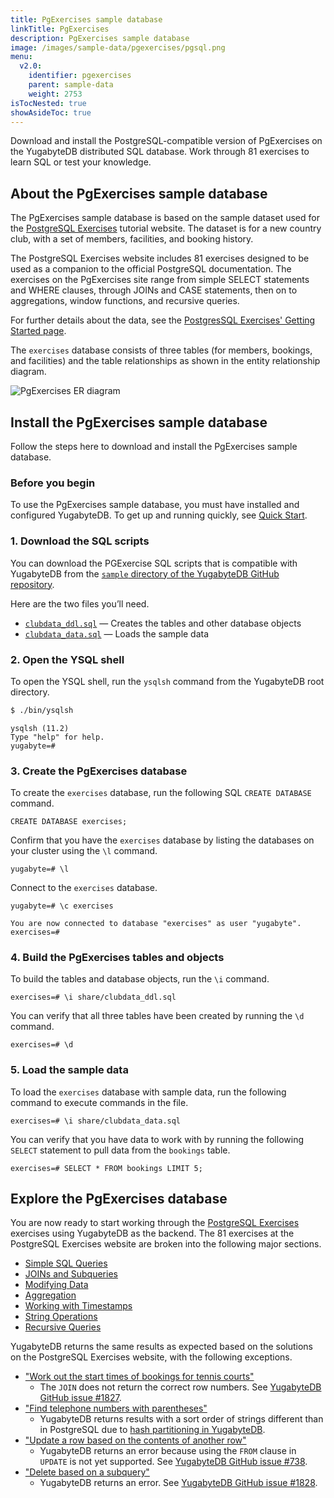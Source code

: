 ```yaml
---
title: PgExercises sample database 
linkTitle: PgExercises
description: PgExercises sample database
image: /images/sample-data/pgexercises/pgsql.png
menu:
  v2.0:
    identifier: pgexercises
    parent: sample-data
    weight: 2753
isTocNested: true
showAsideToc: true
---
```


Download and install the PostgreSQL-compatible version of PgExercises on the YugabyteDB distributed SQL database. Work through 81 exercises to learn SQL or test your knowledge.

## About the PgExercises sample database

The PgExercises sample database is based on the sample dataset used for the [PostgreSQL Exercises](https://pgexercises.com/) tutorial website. The dataset is for a new country club, with a set of members, facilities, and booking history.

The PostgreSQL Exercises website includes 81 exercises designed to be used as a companion to the official PostgreSQL documentation. The exercises on the PgExercises site range from simple SELECT statements and WHERE clauses, through JOINs and CASE statements, then on to aggregations, window functions, and recursive queries.

For further details about the data, see the [PostgresSQL Exercises' Getting Started page](https://pgexercises.com/gettingstarted.html).

The `exercises` database consists of three tables (for members, bookings, and facilities) and the table relationships as shown in the entity relationship diagram.

![PgExercises ER diagram](/images/sample-data/pgexercises/pgexercises-er-diagram.png)

## Install the PgExercises sample database

Follow the steps here to download and install the PgExercises sample database.

### Before you begin

To use the PgExercises sample database, you must have installed and configured YugabyteDB. To get up and running quickly, see [Quick Start](/latest/quick-start/).

### 1. Download the SQL scripts

You can download the PGExercise SQL scripts that is compatible with YugabyteDB from the [`sample` directory of the YugabyteDB GitHub repository](https://github.com/yugabyte/yugabyte-db/tree/master/sample).

Here are the two files you’ll need.

- [`clubdata_ddl.sql`](https://raw.githubusercontent.com/yugabyte/yugabyte-db/master/sample/clubdata_ddl.sql) — Creates the tables and other database objects
- [`clubdata_data.sql`](https://raw.githubusercontent.com/yugabyte/yugabyte-db/master/sample/clubdata_data.sql) — Loads the sample data

### 2. Open the YSQL shell

To open the YSQL shell, run the `ysqlsh` command from the YugabyteDB root directory.

```sh
$ ./bin/ysqlsh
```

```
ysqlsh (11.2)
Type "help" for help.
yugabyte=#
```

### 3. Create the PgExercises database

To create the `exercises` database, run the following SQL `CREATE DATABASE` command.

```postgresql
CREATE DATABASE exercises;
```

Confirm that you have the `exercises` database by listing the databases on your cluster using the `\l` command.

```postgresql
yugabyte=# \l
```

Connect to the `exercises` database.

```postgresql
yugabyte=# \c exercises
```

```
You are now connected to database "exercises" as user "yugabyte".
exercises=#
```

### 4. Build the PgExercises tables and objects

To build the tables and database objects, run the `\i` command.

```postgresql
exercises=# \i share/clubdata_ddl.sql
```

You can verify that all three tables have been created by running the `\d` command.

```postgresql
exercises=# \d
```

### 5. Load the sample data

To load the `exercises` database with sample data, run the following command to execute commands in the file.

```postgresql
exercises=# \i share/clubdata_data.sql
```

You can verify that you have data to work with by running the following `SELECT` statement to pull data from the `bookings` table.

```postgresql
exercises=# SELECT * FROM bookings LIMIT 5;
```

## Explore the PgExercises database

You are now ready to start working through the [PostgreSQL Exercises](https://pgexercises.com/) exercises using YugabyteDB as the backend. The 81 exercises at the PostgreSQL Exercises website are broken into the following major sections.

- [Simple SQL Queries](https://pgexercises.com/questions/basic/)
- [JOINs and Subqueries](https://pgexercises.com/questions/joins/)
- [Modifying Data](https://pgexercises.com/questions/updates/)
- [Aggregation](https://pgexercises.com/questions/aggregates/)
- [Working with Timestamps](https://pgexercises.com/questions/date/)
- [String Operations](https://pgexercises.com/questions/string/)
- [Recursive Queries](https://pgexercises.com/questions/recursive/)

YugabyteDB returns the same results as expected based on the solutions on the PostgreSQL Exercises website, with the following exceptions.

- ["Work out the start times of bookings for tennis courts"](https://pgexercises.com/questions/joins/simplejoin2.html)
  - The `JOIN` does not return the correct row numbers. See [YugabyteDB GitHub issue #1827](https://github.com/yugabyte/yugabyte-db/issues/1827).
- ["Find telephone numbers with parentheses"](https://pgexercises.com/questions/string/reg.html)
  - YugabyteDB returns results with a sort order of strings different than in PostgreSQL due to [hash partitioning in YugabyteDB](../architecture/docdb/sharding/#hash-partitioning-tables).
- ["Update a row based on the contents of another row"](https://pgexercises.com/questions/updates/updatecalculated.html)
  - YugabyteDB returns an error because using the `FROM` clause in `UPDATE` is not yet supported. See [YugabyteDB GitHub issue #738](https://github.com/yugabyte/yugabyte-db/issues/738).
- ["Delete based on a subquery"](https://pgexercises.com/questions/updates/deletewh2.html)
  - YugabyteDB returns an error. See [YugabyteDB GitHub issue #1828](https://github.com/yugabyte/yugabyte-db/issues/1828).
